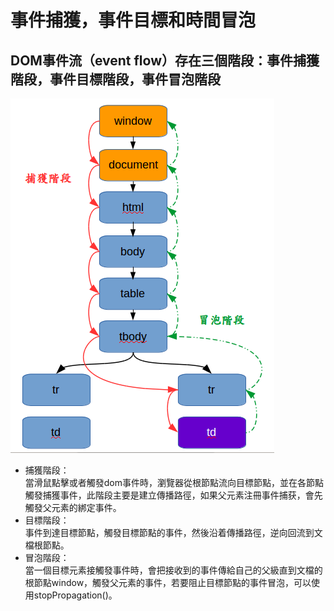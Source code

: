 # 事件捕獲，事件目標和時間冒泡  

## DOM事件流（event flow）存在三個階段：事件捕獲階段，事件目標階段，事件冒泡階段

![Cache Flow](./event-flow.png)

- 捕獲階段：  
當滑鼠點擊或者觸發dom事件時，瀏覽器從根節點流向目標節點，並在各節點觸發捕獲事件，此階段主要是建立傳播路徑，如果父元素注冊事件捕获，會先觸發父元素的綁定事件。
- 目標階段：  
事件到達目標節點，觸發目標節點的事件，然後沿着傳播路徑，逆向回流到文檔根節點。  
- 冒泡階段：  
當一個目標元素接觸發事件時，會把接收到的事件傳給自己的父級直到文檔的根節點window，觸發父元素的事件，若要阻止目標節點的事件冒泡，可以使用stopPropagation()。